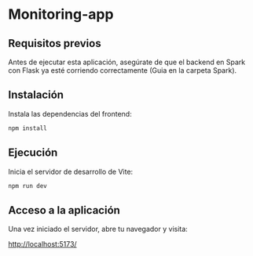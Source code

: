 # Monitoring-app

## Requisitos previos

Antes de ejecutar esta aplicación, asegúrate de que el backend en Spark con Flask ya esté corriendo correctamente (Guia en la carpeta Spark).

## Instalación

Instala las dependencias del frontend:

```bash
npm install
```

## Ejecución

Inicia el servidor de desarrollo de Vite:

```bash
npm run dev
```

## Acceso a la aplicación

Una vez iniciado el servidor, abre tu navegador y visita:

[http://localhost:5173/](http://localhost:5173/)
